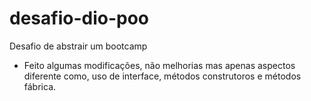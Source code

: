 # desafio-dio-poo
Desafio de abstrair um bootcamp
- Feito algumas modificações, não melhorias mas apenas aspectos diferente como, uso de interface, métodos construtoros e métodos fábrica.
